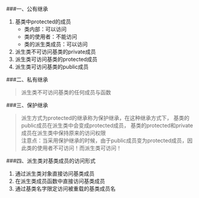 ###一、公有继承
1. 基类中protected的成员
   - 类内部：可以访问
   - 类的使用者：不能访问
   - 类的派生类成员：可以访问
2. 派生类不可访问基类的private成员
3. 派生类可访问基类的protected成员
4. 派生类可访问基类的public成员

###二、私有继承
> 派生类不可访问基类的任何成员与函数

###三、保护继承
>派生方式为protected的继承称为保护继承，在这种继承方式下，
基类的public成员在派生类中会变成protected成员，
基类的protected和private成员在派生类中保持原来的访问权限</br>
>注意点：当采用保护继承的时候，由于public成员变为protected成员，因此类的使用者不可访问！而派生类可访问！


###四、派生类对基类成员的访问形式
1. 通过派生类对象直接访问基类成员
2. 在派生类成员函数中直接访问基类成员
3. 通过基类名字限定访问被重载的基类成员名